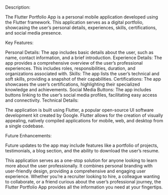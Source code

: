 Description:

The Flutter Portfolio App is a personal mobile application developed using the Flutter framework. This application serves as a digital portfolio, showcasing the user’s personal details, experiences, skills, certifications, and social media presence.

Key Features:

Personal Details: The app includes basic details about the user, such as name, contact information, and a brief introduction.
Experience Details: The app provides a comprehensive overview of the user’s professional experiences. This includes roles, responsibilities, duration, and organizations associated with.
Skills: The app lists the user’s technical and soft skills, providing a snapshot of their capabilities.
Certifications: The app showcases the user’s certifications, highlighting their specialized knowledge and achievements.
Social Media Buttons: The app includes buttons linking to the user’s social media profiles, facilitating easy access and connectivity.
Technical Details:

The application is built using Flutter, a popular open-source UI software development kit created by Google. Flutter allows for the creation of visually appealing, natively compiled applications for mobile, web, and desktop from a single codebase.

Future Enhancements:

Future updates to the app may include features like a portfolio of projects, testimonials, a blog section, and the ability to download the user’s resume.

This application serves as a one-stop solution for anyone looking to learn more about the user professionally. It combines personal branding with user-friendly design, providing a comprehensive and engaging user experience. Whether you’re a recruiter looking to hire, a colleague wanting to collaborate, or a friend curious about the user’s professional journey, the Flutter Portfolio App provides all the information you need at your fingertips.
